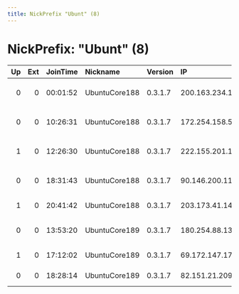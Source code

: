 ```yaml
---
title: NickPrefix "Ubunt" (8)
---
```


# NickPrefix: "Ubunt" (8)

|   Up |   Ext | JoinTime   | Nickname      | Version   | IP              | AS                                       | CC   |   ORp |   Dirp | OS    | Contact   |   eFamMembers |
|-----:|------:|:-----------|:--------------|:----------|:----------------|:-----------------------------------------|:-----|------:|-------:|:------|:----------|--------------:|
|    0 |     0 | 00:01:52   | UbuntuCore188 | 0.3.1.7   | 200.163.234.165 | Brasil Telecom S/A - Filial Distrito Fed | br   | 44849 |      0 | Linux | None      |             1 |
|    0 |     0 | 10:26:31   | UbuntuCore188 | 0.3.1.7   | 172.254.158.58  | Time Warner Cable Internet LLC           | us   | 34677 |      0 | Linux | None      |             1 |
|    1 |     0 | 12:26:30   | UbuntuCore188 | 0.3.1.7   | 222.155.201.181 | Spark New Zealand Trading Ltd.           | nz   | 36577 |      0 | Linux | None      |             1 |
|    0 |     0 | 18:31:43   | UbuntuCore188 | 0.3.1.7   | 90.146.200.118  | LIWEST Kabelmedien GmbH                  | at   | 42031 |      0 | Linux | None      |             1 |
|    1 |     0 | 20:41:42   | UbuntuCore188 | 0.3.1.7   | 203.173.41.142  | Internode Pty Ltd                        | au   | 45627 |      0 | Linux | None      |             1 |
|    0 |     0 | 13:53:20   | UbuntuCore189 | 0.3.1.7   | 180.254.88.132  | PT Telekomunikasi Indonesia              | id   | 39321 |      0 | Linux | None      |             1 |
|    1 |     0 | 17:12:02   | UbuntuCore189 | 0.3.1.7   | 69.172.147.178  | TekSavvy Solutions, Inc.                 | ca   | 43180 |      0 | Linux | None      |             1 |
|    0 |     0 | 18:28:14   | UbuntuCore189 | 0.3.1.7   | 82.151.21.209   | Ariege Telecom                           | fr   | 38179 |      0 | Linux | None      |             1 |
